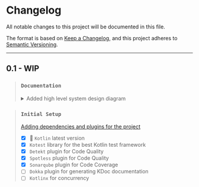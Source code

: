 # Changelog

All notable changes to this project will be documented in this file.

The format is based on [Keep a Changelog](https://keepachangelog.com/en/1.0.0/),
and this project adheres to [Semantic Versioning](https://semver.org/spec/v2.0.0.html).

___

## 0.1 - WIP

> ### `Documentation`
> <details>
>   <summary>Added high level system design diagram</summary>
>   <img src="docs/architecture.jpg" alt="architecture"/>
> </details>

> ### `Initial Setup`
> [Adding dependencies and plugins for the project](gradle/libs.versions.toml)
>
> - [x] 💜 `Kotlin` latest version
> - [x] `Kotest` library for the best Kotlin test framework
> - [x] `Detekt` plugin for Code Quality
> - [x] `Spotless` plugin for Code Quality
> - [x] `Sonarqube` plugin for Code Coverage
> - [ ] `Dokka` plugin for generating KDoc documentation
> - [ ] `Kotlinx` for concurrency

